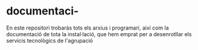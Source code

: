 # documentaci-
En este repositori trobaràs tots els arxius i programari, així com la documentació de tota la instal·lació, que hem emprat per a desenrotllar els servicis tecnològics de l'agrupació
